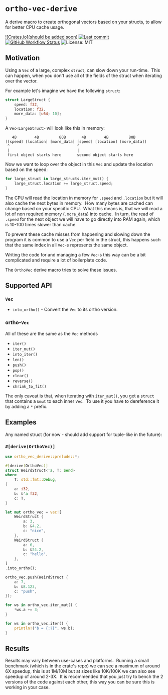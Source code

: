 # `ortho-vec-derive`

A derive macro to create orthogonal vectors based on your structs, to allow for better CPU cache usage.

[![Crates.io](should be added soon)]()
[![Last commit](https://img.shields.io/github/last-commit/yonatan-linik/ortho-vec-derive)](https://github.com/yonatan-linik/ortho-vec-derive/commits/main)
[![GitHub Workflow Status](https://img.shields.io/github/actions/workflow/status/yonatan-linik/ortho-vec-derive/rust.yml?branch=main)](https://github.com/yonatan-linik/ortho-vec-derive/actions)
![License: MIT]()

## Motivation

Using a `Vec` of a large, complex `struct`, can slow down your run-time.&nbsp;
This can happen, when you don't use all of the fields of the struct when iterating over the vector.

For example let's imagine we have the following `struct`:

```rust
struct LargeStruct {
    speed: f32,
    location: f32,
    more_data: [u64; 10];
}
```

A `Vec<LargeStruct>` will look like this in memory:

```
   4B        4B         80B       4B        4B         80B 
[[speed] [location] [more_data] [speed] [location] [more_data]]
 ^                              ^
 |                              |
 first object starts here       second object starts here
```

Now we want to loop over the object in this `Vec` and update the location based on the speed:

```rust
for large_struct in large_structs.iter_mut() {
    large_struct.location += large_struct.speed;
}
```

The CPU will read the location in memory for `.speed` and `.location` but it will also cache the next bytes in memory.&nbsp;
How many bytes are cached can change based on your specific CPU.&nbsp;
What this means is, that we will read a lot of non required memory (`.more_data`) into cache.&nbsp;
In turn, the read of `.speed` for the next object we will have to go directly into RAM again, which is 10-100 times slower than cache.

To prevent these cache misses from happening and slowing down the program it is common to use a `Vec` per field in the struct, this happens such that the same index in all `Vec`-s represents the same object.

Writing the code for and managing a few `Vec`-s this way can be a bit complicated and require a lot of boilerplate code.

The `OrthoVec` derive macro tries to solve these issues.

## Supported API

### `Vec`

+ `into_ortho()` - Convert the `Vec` to its ortho version.

### ortho-`Vec`

All of these are the same as the `Vec` methods
+ `iter()`
+ `iter_mut()`
+ `into_iter()`
+ `len()`
+ `push()`
+ `pop()`
+ `clear()`
+ `reverse()`
+ `shrink_to_fit()`

The only caveat is that, when iterating with `iter_mut()`, you get a `struct` that contains a `&mut` to each inner `Vec`.&nbsp;
To use it you have to dereference it by adding a `*` prefix.

## Examples

Any named struct (for now - should add support for tuple-like in the future):

### `#[derive(OrthoVec)]`

```rust
use ortho_vec_derive::prelude::*;

#[derive(OrthoVec)]
struct WeirdStruct<'a, T: Send>
where
    T: std::fmt::Debug,
{
    a: i32,
    b: &'a f32,
    c: T,
}

let mut ortho_vec = vec![
    WeirdStruct {
        a: 3,
        b: &4.2,
        c: "nice",
    },
    WeirdStruct {
        a: 6,
        b: &24.2,
        c: "hello",
    },
]
.into_ortho();

ortho_vec.push(WeirdStruct {
    a: 7,
    b: &8.123,
    c: "push",
});

for ws in ortho_vec.iter_mut() {
    *ws.a += 3;
}

for ws in ortho_vec.iter() {
    println!("b = {:?}", ws.b);
}
```

## Results

Results may vary between use-cases and platforms.&nbsp;
Running a small benchmark (which is in the crate's repo) we can see a maximum of around 6X speedup, this is at 1M/10M but at sizes like 10K/100K we can also see speedup of around 2-3X.&nbsp;
It is recommended that you just try to bench the 2 versions of the code against each other, this way you can be sure this is working in your case.
